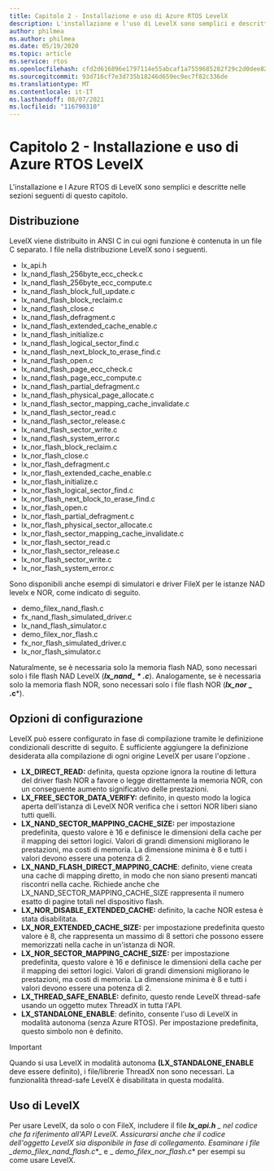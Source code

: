 ```yaml
---
title: Capitolo 2 - Installazione e uso di Azure RTOS LevelX
description: L'installazione e l'uso di LevelX sono semplici e descritti nelle sezioni seguenti di questo capitolo.
author: philmea
ms.author: philmea
ms.date: 05/19/2020
ms.topic: article
ms.service: rtos
ms.openlocfilehash: cfd2d616896e1797114e55abcaf1a7559685282f29c2d0dee8274d2a26ea8f0e
ms.sourcegitcommit: 93d716cf7e3d735b18246d659ec9ec7f82c336de
ms.translationtype: MT
ms.contentlocale: it-IT
ms.lasthandoff: 08/07/2021
ms.locfileid: "116790310"
---
```

# <a name="chapter-2---installation-and-use-of-azure-rtos-levelx"></a>Capitolo 2 - Installazione e uso di Azure RTOS LevelX

L'installazione e l Azure RTOS di LevelX sono semplici e descritte nelle sezioni seguenti di questo capitolo.

## <a name="distribution"></a>Distribuzione

LevelX viene distribuito in ANSI C in cui ogni funzione è contenuta in un file C separato. I file nella distribuzione LevelX sono i seguenti.
- lx_api.h
- lx_nand_flash_256byte_ecc_check.c
- lx_nand_flash_256byte_ecc_compute.c
- lx_nand_flash_block_full_update.c
- lx_nand_flash_block_reclaim.c
- lx_nand_flash_close.c
- lx_nand_flash_defragment.c  
- lx_nand_flash_extended_cache_enable.c
- lx_nand_flash_initialize.c
- lx_nand_flash_logical_sector_find.c
- lx_nand_flash_next_block_to_erase_find.c
- lx_nand_flash_open.c
- lx_nand_flash_page_ecc_check.c
- lx_nand_flash_page_ecc_compute.c  
- lx_nand_flash_partial_defragment.c
- lx_nand_flash_physical_page_allocate.c
- lx_nand_flash_sector_mapping_cache_invalidate.c
- lx_nand_flash_sector_read.c
- lx_nand_flash_sector_release.c
- lx_nand_flash_sector_write.c
- lx_nand_flash_system_error.c
- lx_nor_flash_block_reclaim.c
- lx_nor_flash_close.c
- lx_nor_flash_defragment.c  
- lx_nor_flash_extended_cache_enable.c
- lx_nor_flash_initialize.c
- lx_nor_flash_logical_sector_find.c
- lx_nor_flash_next_block_to_erase_find.c
- lx_nor_flash_open.c
- lx_nor_flash_partial_defragment.c
- lx_nor_flash_physical_sector_allocate.c
- lx_nor_flash_sector_mapping_cache_invalidate.c
- lx_nor_flash_sector_read.c
- lx_nor_flash_sector_release.c
- lx_nor_flash_sector_write.c
- lx_nor_flash_system_error.c

Sono disponibili anche esempi di simulatori e driver FileX per le istanze NAD levelx e NOR, come indicato di seguito.

- demo_filex_nand_flash.c  
- fx_nand_flash_simulated_driver.c
- lx_nand_flash_simulator.c
- demo_filex_nor_flash.c  
- fx_nor_flash_simulated_driver.c
- lx_nor_flash_simulator.c

Naturalmente, se è necessaria solo la memoria flash NAD, sono necessari solo i file flash NAD LevelX (***lx_nand_ \* .c***). Analogamente, se è necessaria solo la memoria flash NOR, sono necessari solo i file flash NOR (**_lx_nor_ \_ .c***).

## <a name="configuration-options"></a>Opzioni di configurazione

LevelX può essere configurato in fase di compilazione tramite le definizione condizionali descritte di seguito. È sufficiente aggiungere la definizione desiderata alla compilazione di ogni origine LevelX per usare l'opzione .

- **LX_DIRECT_READ:** definita, questa opzione ignora la routine di lettura del driver flash NOR a favore o legge direttamente la memoria NOR, con un conseguente aumento significativo delle prestazioni.
- **LX_FREE_SECTOR_DATA_VERIFY:** definito, in questo modo la logica aperta dell'istanza di LevelX NOR verifica che i settori NOR liberi siano tutti quelli.
- **LX_NAND_SECTOR_MAPPING_CACHE_SIZE:** per impostazione predefinita, questo valore è 16 e definisce le dimensioni della cache per il mapping dei settori logici. Valori di grandi dimensioni migliorano le prestazioni, ma costi di memoria. La dimensione minima è 8 e tutti i valori devono essere una potenza di 2.
- **LX_NAND_FLASH_DIRECT_MAPPING_CACHE**: definito, viene creata una cache di mapping diretto, in modo che non siano presenti mancati riscontri nella cache. Richiede anche che LX_NAND_SECTOR_MAPPING_CACHE_SIZE rappresenta il numero esatto di pagine totali nel dispositivo flash.
- **LX_NOR_DISABLE_EXTENDED_CACHE:** definito, la cache NOR estesa è stata disabilitata.
- **LX_NOR_EXTENDED_CACHE_SIZE:** per impostazione predefinita questo valore è 8, che rappresenta un massimo di 8 settori che possono essere memorizzati nella cache in un'istanza di NOR.
- **LX_NOR_SECTOR_MAPPING_CACHE_SIZE:** per impostazione predefinita, questo valore è 16 e definisce le dimensioni della cache per il mapping dei settori logici. Valori di grandi dimensioni migliorano le prestazioni, ma costi di memoria. La dimensione minima è 8 e tutti i valori devono essere una potenza di 2.
- **LX_THREAD_SAFE_ENABLE:** definito, questo rende LevelX thread-safe usando un oggetto mutex ThreadX in tutta l'API.
- **LX_STANDALONE_ENABLE**: definito, consente l'uso di LevelX in modalità autonoma (senza Azure RTOS). Per impostazione predefinita, questo simbolo non è definito.

> [!IMPORTANT]
> Quando si usa LevelX in modalità autonoma **(LX_STANDALONE_ENABLE** deve essere definito), i file/librerie ThreadX non sono necessari. La funzionalità thread-safe LevelX è disabilitata in questa modalità.

## <a name="using-levelx"></a>Uso di LevelX

Per usare LevelX, da solo o con FileX, includere il file ***lx_api.h** _ nel codice che fa riferimento all'API LevelX. Assicurarsi anche che il codice dell'oggetto LevelX sia disponibile in fase di collegamento. Esaminare i file _*_demo_filex_nand_flash.c_*_ e _ *_demo_filex_nor_flash.c_** per esempi su come usare LevelX.
